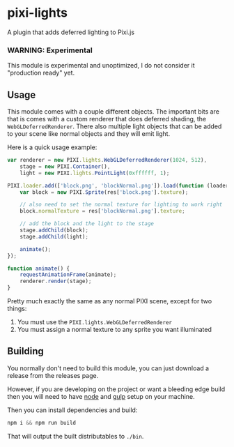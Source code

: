 # pixi-lights

A plugin that adds deferred lighting to Pixi.js

### WARNING: Experimental

This module is experimental and unoptimized, I do not consider it "production ready" yet.

## Usage

This module comes with a couple different objects. The important bits are that is comes with a custom
renderer that does deferred shading, the `WebGLDeferredRenderer`. There also multiple light objects
that can be added to your scene like normal objects and they will emit light.

Here is a quick usage example:

```js
var renderer = new PIXI.lights.WebGLDeferredRenderer(1024, 512),
    stage = new PIXI.Container(),
    light = new PIXI.lights.PointLight(0xffffff, 1);

PIXI.loader.add(['block.png', 'blockNormal.png']).load(function (loader, res) {
    var block = new PIXI.Sprite(res['block.png'].texture);

    // also need to set the normal texture for lighting to work right
    block.normalTexture = res['blockNormal.png'].texture;

    // add the block and the light to the stage
    stage.addChild(block);
    stage.addChild(light);

    animate();
});

function animate() {
    requestAnimationFrame(animate);
    renderer.render(stage);
}
```

Pretty much exactly the same as any normal PIXI scene, except for two things:

1. You must use the `PIXI.lights.WebGLDeferredRenderer`
2. You must assign a normal texture to any sprite you want illuminated

## Building

You normally don't need to build this module, you can just download a release from the
releases page.

However, if you are developing on the project or want a bleeding edge build then you
will need to have [node][node] and [gulp][gulp] setup on your machine.

Then you can install dependencies and build:

```js
npm i && npm run build
```

That will output the built distributables to `./bin`.

[node]:       http://nodejs.org/
[gulp]:       http://gulpjs.com/
